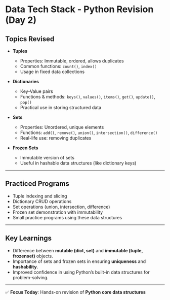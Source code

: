 # Data Tech Stack - Python Revision (Day 2)

## Topics Revised

- **Tuples**

  - Properties: Immutable, ordered, allows duplicates
  - Common functions: `count()`, `index()`
  - Usage in fixed data collections

- **Dictionaries**

  - Key-Value pairs
  - Functions & methods: `keys()`, `values()`, `items()`, `get()`, `update()`, `pop()`
  - Practical use in storing structured data

- **Sets**

  - Properties: Unordered, unique elements
  - Functions: `add()`, `remove()`, `union()`, `intersection()`, `difference()`
  - Real-life use: removing duplicates

- **Frozen Sets**
  - Immutable version of sets
  - Useful in hashable data structures (like dictionary keys)

---

## Practiced Programs

- Tuple indexing and slicing
- Dictionary CRUD operations
- Set operations (union, intersection, difference)
- Frozen set demonstration with immutability
- Small practice programs using these data structures

---

## Key Learnings

- Difference between **mutable (dict, set)** and **immutable (tuple, frozenset)** objects.
- Importance of sets and frozen sets in ensuring **uniqueness** and **hashability**.
- Improved confidence in using Python’s built-in data structures for problem-solving.

---

✅ **Focus Today**: Hands-on revision of **Python core data structures**
